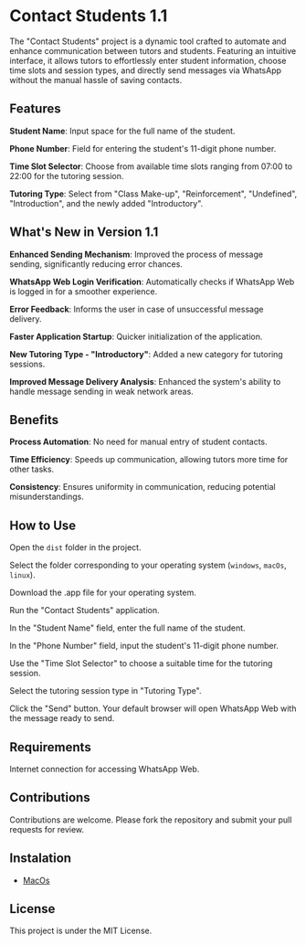 # Contact Students 1.1

The "Contact Students" project is a dynamic tool crafted to automate and enhance communication between tutors and students. Featuring an intuitive interface, it allows tutors to effortlessly enter student information, choose time slots and session types, and directly send messages via WhatsApp without the manual hassle of saving contacts.

## Features

**Student Name**: Input space for the full name of the student.

**Phone Number**: Field for entering the student's 11-digit phone number.

**Time Slot Selector**: Choose from available time slots ranging from 07:00 to 22:00 for the tutoring session.

**Tutoring Type**: Select from "Class Make-up", "Reinforcement", "Undefined", "Introduction", and the newly added "Introductory".

## What's New in Version 1.1

**Enhanced Sending Mechanism**: Improved the process of message sending, significantly reducing error chances.

**WhatsApp Web Login Verification**: Automatically checks if WhatsApp Web is logged in for a smoother experience.

**Error Feedback**: Informs the user in case of unsuccessful message delivery.

**Faster Application Startup**: Quicker initialization of the application.

**New Tutoring Type - "Introductory"**: Added a new category for tutoring sessions.

**Improved Message Delivery Analysis**: Enhanced the system's ability to handle message sending in weak network areas.

## Benefits
**Process Automation**: No need for manual entry of student contacts.

**Time Efficiency**: Speeds up communication, allowing tutors more time for other tasks.

**Consistency**: Ensures uniformity in communication, reducing potential misunderstandings.

## How to Use
Open the `dist` folder in the project.

Select the folder corresponding to your operating system (`windows`, `macOs`, `linux`).

Download the .app file for your operating system.

Run the "Contact Students" application.

In the "Student Name" field, enter the full name of the student.

In the "Phone Number" field, input the student's 11-digit phone number.

Use the "Time Slot Selector" to choose a suitable time for the tutoring session.

Select the tutoring session type in "Tutoring Type".

Click the "Send" button. Your default browser will open WhatsApp Web with the message ready to send.

## Requirements
Internet connection for accessing WhatsApp Web.

## Contributions
Contributions are welcome. Please fork the repository and submit your pull requests for review.

## Instalation

- [MacOs](dist/macOs/contact_student)

## License
This project is under the MIT License.